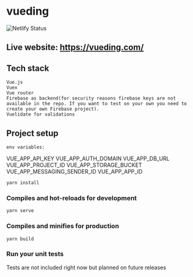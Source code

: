 # vueding
![Netlify Status](https://api.netlify.com/api/v1/badges/d9b6969a-dd78-45f4-9627-aa234727ff7d/deploy-status)

## Live website: https://vueding.com/
## Tech stack

```
Vue.js
Vuex
Vue router
Firebase as backend(for security reasons firebase keys are not available in the repo. If you want to test on your own you need to create your own Firebase project).
Vuelidate for validations
```
## Project setup
```
env variables:
```
VUE_APP_API_KEY
VUE_APP_AUTH_DOMAIN
VUE_APP_DB_URL
VUE_APP_PROJECT_ID
VUE_APP_STORAGE_BUCKET
VUE_APP_MESSAGING_SENDER_ID
VUE_APP_APP_ID
```
yarn install
```

### Compiles and hot-reloads for development
```
yarn serve
```

### Compiles and minifies for production
```
yarn build
```

### Run your unit tests
Tests are not included right now but planned on future releases

